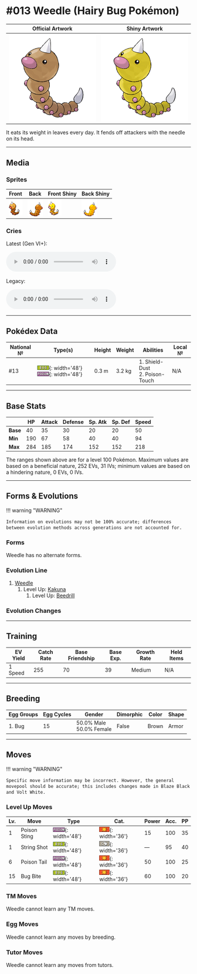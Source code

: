 # #013 Weedle (Hairy Bug Pokémon)

| Official Artwork | Shiny Artwork |
| --- | --- |
| ![Official Artwork](../assets/sprites/weedle/official_artwork.png) | ![Shiny Artwork](../assets/sprites/weedle/official_artwork_shiny.png) |

It eats its weight in leaves every day. It fends off attackers with the needle on its head.

---

## Media

### Sprites

| Front | Back | Front Shiny | Back Shiny |
| --- | --- | --- | --- |
| ![Front](../assets/sprites/weedle/front.gif) | ![Back](../assets/sprites/weedle/back.gif) | ![Front Shiny](../assets/sprites/weedle/front_shiny.gif) | ![Back Shiny](../assets/sprites/weedle/back_shiny.gif) |

### Cries

Latest (Gen VI+):

<audio controls>
<source src='../../assets/cries/weedle/latest.ogg' type='audio/ogg'>
  Your browser does not support the audio element.
</audio>

Legacy:

<audio controls>
<source src='../../assets/cries/weedle/legacy.ogg' type='audio/ogg'>
  Your browser does not support the audio element.
</audio>

---

## Pokédex Data

| National № | Type(s) | Height | Weight | Abilities | Local № |
|------------|---------|--------|--------|-----------|---------|
| #13 | ![bug](../assets/types/bug.png){: width='48'} ![poison](../assets/types/poison.png){: width='48'} | 0.3 m | 3.2 kg | 1. Shield-Dust<br>2. Poison-Touch | N/A |

---

## Base Stats
|   | HP | Attack | Defense | Sp. Atk | Sp. Def | Speed |
|---|----|--------|---------|---------|---------|-------|
| **Base** | 40 | 35 | 30 | 20 | 20 | 50 |
| **Min** | 190 | 67 | 58 | 40 | 40 | 94 |
| **Max** | 284 | 185 | 174 | 152 | 152 | 218 |

The ranges shown above are for a level 100 Pokémon. Maximum values are based on a beneficial nature, 252 EVs, 31 IVs; minimum values are based on a hindering nature, 0 EVs, 0 IVs.

---

## Forms & Evolutions

!!! warning "WARNING"

    Information on evolutions may not be 100% accurate; differences between evolution methods across generations are not accounted for.

### Forms

Weedle has no alternate forms.

### Evolution Line

1. [Weedle](weedle.md/)
    1. Level Up: [Kakuna](kakuna.md/)
        1. Level Up: [Beedrill](beedrill.md/)





### Evolution Changes


---

## Training

| EV Yield | Catch Rate | Base Friendship | Base Exp. | Growth Rate | Held Items |
|----------|------------|-----------------|-----------|-------------|------------|
| 1 Speed | 255 | 70 | 39 | Medium | N/A |

---

## Breeding

| Egg Groups | Egg Cycles | Gender | Dimorphic | Color | Shape |
|------------|------------|--------|-----------|-------|-------|
| 1. Bug | 15 | 50.0% Male<br>50.0% Female | False | Brown | Armor |

---

## Moves

!!! warning "WARNING"

    Specific move information may be incorrect. However, the general movepool should be accurate; this includes changes made in Blaze Black and Volt White.

### Level Up Moves

| Lv. | Move | Type | Cat. | Power | Acc. | PP |
| --- | --- | --- | --- | --- | --- | --- |
| 1 | Poison Sting | ![poison](../assets/types/poison.png){: width='48'} | ![physical](../assets/move_category/physical.png){: width='36'} | 15 | 100 | 35 |
| 1 | String Shot | ![bug](../assets/types/bug.png){: width='48'} | ![status](../assets/move_category/status.png){: width='36'} | — | 95 | 40 |
| 6 | Poison Tail | ![poison](../assets/types/poison.png){: width='48'} | ![physical](../assets/move_category/physical.png){: width='36'} | 50 | 100 | 25 |
| 15 | Bug Bite | ![bug](../assets/types/bug.png){: width='48'} | ![physical](../assets/move_category/physical.png){: width='36'} | 60 | 100 | 20 |

### TM Moves

Weedle cannot learn any TM moves.
### Egg Moves

Weedle cannot learn any moves by breeding.
### Tutor Moves

Weedle cannot learn any moves from tutors.
